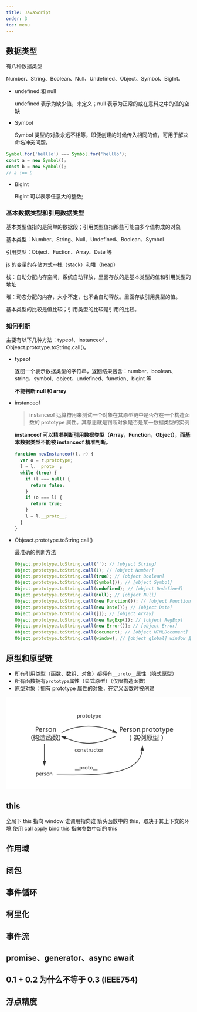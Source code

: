 ```yaml
---
title: JavaScript
order: 3
toc: menu
---
```


## 数据类型

有八种数据类型

Number、String、Boolean、Null、Undefined、Object、Symbol、BigInt。

- undefined 和 null

  undefined 表示为缺少值，未定义；null 表示为正常的或在意料之中的值的空缺

- Symbol

  Symbol 类型的对象永远不相等，即便创建的时候传入相同的值，可用于解决命名冲突问题。

```js
Symbol.for('helllo') === Symbol.for('helllo');
const a = new Symbol();
const b = new Symbol();
// a !== b
```

- BigInt

  BigInt 可以表示任意大的整数;

### 基本数据类型和引用数据类型

基本类型值指的是简单的数据段；引用类型值指那些可能由多个值构成的对象

基本类型：Number、String、Null、Undefined、Boolean、Symbol

引用类型：Object、Fuction、Array、Date 等

js 的变量的存储方式--栈（stack）和堆（heap）

栈：自动分配内存空间，系统自动释放，里面存放的是基本类型的值和引用类型的地址

堆：动态分配的内存，大小不定，也不会自动释放。里面存放引用类型的值。

基本类型的比较是值比较；引用类型的比较是引用的比较。

### 如何判断

主要有以下几种方法：typeof、instanceof 、Objeact.prototype.toString.call()。

- typeof

  返回一个表示数据类型的字符串，返回结果包含：number、boolean、string、symbol、object、undefined、function、bigint 等

  **不能判断 null 和 array**

- instanceof

  > instanceof 运算符用来测试一个对象在其原型链中是否存在一个构造函数的 prototype 属性。其意思就是判断对象是否是某一数据类型的实例

  **instanceof 可以精准判断引用数据类型（Array，Function，Object），而基本数据类型不能被 instanceof 精准判断。**

  ```js
  function newInstanceof(l, r) {
    var o = r.prototype;
    l = l.__proto__;
    while (true) {
      if (l === null) {
        return false;
      }
      if (o === l) {
        return true;
      }
      l = l.__proto__;
    }
  }
  ```

- Objeact.prototype.toString.call()

  最准确的判断方法

  ```js
  Object.prototype.toString.call(''); // [object String]
  Object.prototype.toString.call(1); // [object Number]
  Object.prototype.toString.call(true); // [object Boolean]
  Object.prototype.toString.call(Symbol()); // [object Symbol]
  Object.prototype.toString.call(undefined); // [object Undefined]
  Object.prototype.toString.call(null); // [object Null]
  Object.prototype.toString.call(new Function()); // [object Function]
  Object.prototype.toString.call(new Date()); // [object Date]
  Object.prototype.toString.call([]); // [object Array]
  Object.prototype.toString.call(new RegExp()); // [object RegExp]
  Object.prototype.toString.call(new Error()); // [object Error]
  Object.prototype.toString.call(document); // [object HTMLDocument]
  Object.prototype.toString.call(window); // [object global] window 是全局对象 global 的引用
  ```

## 原型和原型链

- 所有引用类型（函数、数组、对象）都拥有`__proto__`属性（隐式原型）
- 所有函数拥有`prototype`属性（显式原型）（仅限构造函数）
- 原型对象：拥有 prototype 属性的对象，在定义函数时被创建

![Index_01](../../assets/image/javaScript/prototype.png)

## this

全局下 this 指向 window
谁调用指向谁
箭头函数中的 this，取决于其上下文的环境
使用 call apply bind this 指向参数中新的 this

## 作用域

## 闭包

## 事件循环

## 柯里化

## 事件流

## promise、generator、async await

## 0.1 + 0.2 为什么不等于 0.3 (IEEE754)

## 浮点精度
